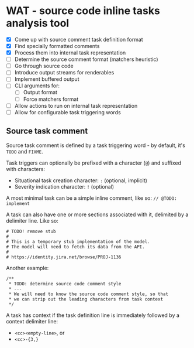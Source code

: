 WAT - source code inline tasks analysis tool
============================================

- [X] Come up with source comment task definition format
- [X] Find specially formatted comments
- [X] Process them into internal task representation
- [ ] Determine the source comment format (matchers heuristic)
- [ ] Go through source code
- [ ] Introduce output streams for renderables
- [ ] Implement buffered output
- [ ] CLI arguments for:
	- [ ] Output format
	- [ ] Force matchers format
- [ ] Allow actions to run on internal task representation
- [ ] Allow for configurable task triggering words

Source task comment
-------------------

Source task comment is defined by a task triggering word - by default, it's `TODO` and `FIXME`.

Task triggers can optionally be prefixed with a character (`@`) and suffixed with characters:

- Situational task creation character: `:` (optional, implicit)
- Severity indication character: `!` (optional)

A most minimal task can be a simple inline comment, like so: `// @TODO: implement`

A task can also have one or more sections associated with it, delimited by a delimiter line. Like so:

```
# TODO! remove stub
#
# This is a temporary stub implementation of the model.
# The model will need to fetch its data from the API.
#
# https://identity.jira.net/browse/PROJ-1136
```

Another example:

```
/**
 * TODO: determine source code comment style
 * ---
 * We will need to know the source code comment style, so that
 * we can strip out the leading characters from task context
 */
```

A task has context if the task definition line is immediately followed by a context delimiter line:

- `<cc><empty-line>`, or
- `<cc>-{3,}`
